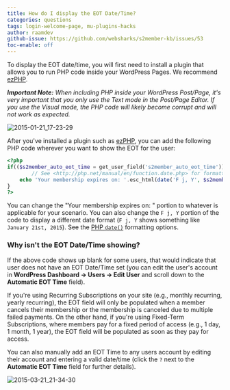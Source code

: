 ```yaml
---
title: How do I display the EOT Date/Time?
categories: questions
tags: login-welcome-page, mu-plugins-hacks
author: raamdev
github-issue: https://github.com/websharks/s2member-kb/issues/53
toc-enable: off
---
```


To display the EOT date/time, you will first need to install a plugin that allows you to run PHP code inside your WordPress Pages. We recommend [ezPHP](http://wordpress.org/plugins/ezphp/).

_**Important Note:** When including PHP inside your WordPress Post/Page, it's very important that you only use the Text mode in the Post/Page Editor. If you use the Visual mode, the PHP code will likely become corrupt and will not work as expected._

![2015-01-21_17-23-29](https://cloud.githubusercontent.com/assets/53005/5846531/41a299ae-a192-11e4-97d1-5e7cf23cef41.png)

After you've installed a plugin such as [ezPHP](http://wordpress.org/plugins/ezphp/), you can add the following PHP code wherever you want to show the EOT for the user:

```php
<?php
if(($s2member_auto_eot_time = get_user_field('s2member_auto_eot_time'))) {
        // See <http://php.net/manual/en/function.date.php> for formatting options.
	echo 'Your membership expires on: '.esc_html(date('F j, Y', $s2member_auto_eot_time));
}
?>
```

You can change the "Your membership expires on: " portion to whatever is applicable for your scenario. You can also change the `F j, Y` portion of the code to display a different date format (`F j, Y` shows something like `January 21st, 2015`). See the [PHP `date()`](http://php.net/manual/en/function.date.php) formatting options.

### Why isn't the EOT Date/Time showing?

If the above code shows up blank for some users, that would indicate that user does not have an EOT Date/Time set (you can edit the user's account in **WordPress Dashboard → Users → Edit User** and scroll down to the **Automatic EOT Time** field).

If you're using Recurring Subscriptions on your site (e.g., monthly recurring, yearly recurring), the EOT field will only be populated when a member cancels their membership or the membership is canceled due to multiple failed payments. On the other hand, if you're using Fixed-Term Subscriptions, where members pay for a fixed period of access (e.g., 1 day, 1 month, 1 year), the EOT field will be populated as soon as they pay for access.

You can also manually add an EOT Time to any users account by editing their account and entering a valid date/time (click the `?` next to the **Automatic EOT Time** field for further details).

![2015-03-21_21-34-30](https://cloud.githubusercontent.com/assets/53005/6767655/21322b54-d012-11e4-87e0-2a55ab621ec4.png)
